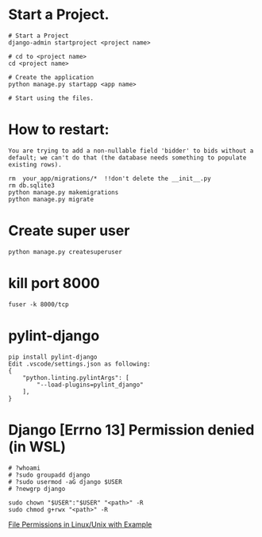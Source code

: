 # Start a Project.

    # Start a Project
    django-admin startproject <project name>

    # cd to <project name>
    cd <project name>

    # Create the application
    python manage.py startapp <app name>

    # Start using the files.


# How to restart:
    You are trying to add a non-nullable field 'bidder' to bids without a default; we can't do that (the database needs something to populate existing rows).

    rm  your_app/migrations/*  !!don't delete the __init__.py
    rm db.sqlite3
    python manage.py makemigrations
    python manage.py migrate

# Create super user
    python manage.py createsuperuser

# kill port 8000
    fuser -k 8000/tcp

# pylint-django
    pip install pylint-django
    Edit .vscode/settings.json as following:
    {    
        "python.linting.pylintArgs": [
            "--load-plugins=pylint_django"
        ],
    }

# Django [Errno 13] Permission denied (in WSL)

    # ?whoami
    # ?sudo groupadd django
    # ?sudo usermod -aG django $USER
    # ?newgrp django

    sudo chown "$USER":"$USER" "<path>" -R
    sudo chmod g+rwx "<path>" -R

[File Permissions in Linux/Unix with Example](https://www.guru99.com/file-permissions.html)

